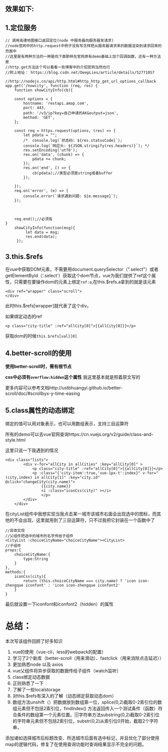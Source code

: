 
      
## 效果如下:  

<!-- ![Image text](./static/choseCity.gif) -->


## 1.定位服务
```
// 调用高德地图接口返回定位(node 中服务器向服务器发请求)
//node官网中的http.request中例子没有写怎样把从服务器请求来的数据渲染到请求回来的页面中
//这里是有两种方法的一种是向下面那样在官网原有demo基础上加个回调函数，还有一种方法是
//http.get方法这个可以看看一些博客中的介绍官网当然也行
//附上地址：	https://blog.csdn.net/DeepLies/article/details/52771057
		//http://nodejs.cn/api/http.html#http_http_get_url_options_callback
app.get('/nowcity', function (req, res) {
    function showCityInfo(cb){
  
    const options = {
        hostname: 'restapi.amap.com',
        port: 443,
        path: '/v3/ip?key=自己申请的AK&output=json',
        method: 'GET',
    };

    const req = https.request(options, (res) => {
        let pdata = "";
        /*  console.log(`状态码: ${res.statusCode}`);
        console.log(`响应头: ${JSON.stringify(res.headers)}`); */
        res.setEncoding('utf8');
        res.on('data', (chunk) => {
            pdata += chunk;
        });
        res.on('end', () => {
            cb(pdata);//类型必须是string或者buffer
        });
        
    });
    req.on('error', (e) => {
        console.error(`请求遇到问题: ${e.message}`);
    });


    
    req.end();//必须有 
}   
    showCityInfo(function(msg){
         let data = msg;
         res.end(data);
     });
```





## 3.this.$refs  

在vue中获取DOM元素，不需要用document.querySelector（".select"）或者getElementById（'.select'）获取这个dom节点，vue为我们提供了ref这个属性，只需要在要操作dom的元素上绑定`ref:a`,在this.$refs.a拿到的就是该元素

```
<div ref="wrapper" class="scroll">
</div>
```

此时this.$refs[wrapper]就代表了这个div。

如果绑定动态的ref

```
<p class="city-title" :ref="allCity[0]">{{allCity[0]}}</p>
```

获取dom的时候`this.$refs[val][0]`


## 4.better-scroll的使用

**使用better-scroll时，需有根节点**  

**css中必须有`overflow:hidden`这个属性**
我这里基本就是照着原文写的

 更多内容可以参考文档http://ustbhuangyi.github.io/better-scroll/doc/#scrollbyx-y-time-easing


## 5.class属性的动态绑定

绑定的值可以用对象表示，也可以用数组表示，支持三目运算符

所有的demo可以去vue官网查询https://cn.vuejs.org/v2/guide/class-and-style.html

这里只说一下我遇到的情况

```
<div class="lists">
        <div v-for="allCity in allCities" :key="allCity[0]" >
            <p class="city-title" :ref="allCity[0]">{{allCity[0]}}</p>
            <p :class="{'city-item':true,'vue-1px-t':index}" v-for="(city,index) in allCity[1]" :key="city.id" @click="changeCity(city.name)">
                {{city.name}}
                <i :class="iconCss(city)" ></i>
                </p>   
        </div>
    </div>
```

在cityList组件中我想实现当我点击某一城市该城市右面会出现选中的图标，而其他的不会出现，这里就用到了三目运算符，只不过我把它封装在一个函数中了

```
//具体实现
//父组件把选中的城市的名字传给子组件
<CityList :choiceCityName="choiceCityName"><CityList>
//子组件
props:{
    choiceCityName:{
        type:String
    }
},
methods:{
    iconCss(city){
        return (this.choiceCityName === city.name) ? 'icon icon-zhengque iconfont' : 'icon icon-zhengque iconfont2'
    }
}
```

最后就设置一下iconfont和iconfont2（hidden）的属性




# 总结：  


本次写该组件回顾了好多知识

1. vue的使用（vue-cli，less的webpack的配置）
2. 学习了2个新库（better-scroll（用来滑动）、fastclick（用来消除点击延迟））
3. 更加熟悉node 以及 axios
4. vue父组件将异步获取的数据传给子组件（watch监听）
5. class绑定动态数据
6. 正则熟悉了一下
7. 了解了一些localstorage
8. 对this.$refs有深入的了解（动态绑定获取动态dom）
9. 数组方法unshift（）把数据放到数组第一位，splice(0,2)截取0-2索引位的数组元素但不包括2索引位，findIndex() 方法返回传入一个测试条件（函数）符合条件的数组第一个元素位置。|||字符串方法substring(0,2)截取0-2索引位的字符串元素但不包括2索引位，substr(0,2)从索引位0开始，截取2个字符串，

添加诸如选择城市后标题改变、所选城市后面有选中标记，并且优化了部分使用map的逻辑代码，修复了在使用查询功能时查询结果显示不完全的问题。

